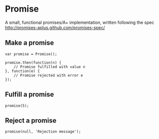 # Promise #

A small, functional promises/A+ implementation, written following the spec http://promises-aplus.github.com/promises-spec/

## Make a promise ##

    var promise = Promise();
    
    promise.then(function(n) {
        // Promise fulfilled with value n
    }, function(e) {
        // Promise rejected with error e
    });

## Fulfill a promise ##

    promise(5);

## Reject a promise ##

    promise(null, 'Rejection message');